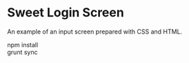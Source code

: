 # Sweet Login Screen

An example of an input screen prepared with CSS and HTML.

npm install<br/>
grunt sync
